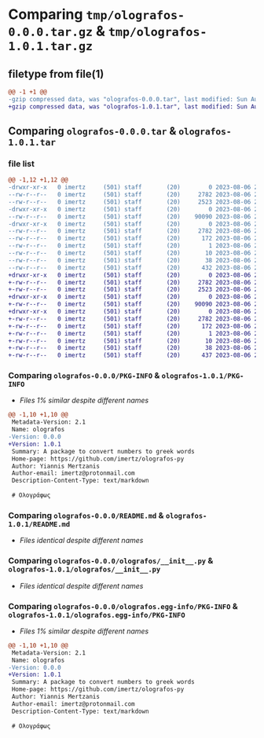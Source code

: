 # Comparing `tmp/olografos-0.0.0.tar.gz` & `tmp/olografos-1.0.1.tar.gz`

## filetype from file(1)

```diff
@@ -1 +1 @@
-gzip compressed data, was "olografos-0.0.0.tar", last modified: Sun Aug  6 21:53:22 2023, max compression
+gzip compressed data, was "olografos-1.0.1.tar", last modified: Sun Aug  6 21:54:17 2023, max compression
```

## Comparing `olografos-0.0.0.tar` & `olografos-1.0.1.tar`

### file list

```diff
@@ -1,12 +1,12 @@
-drwxr-xr-x   0 imertz     (501) staff       (20)        0 2023-08-06 21:53:22.265046 olografos-0.0.0/
--rw-r--r--   0 imertz     (501) staff       (20)     2782 2023-08-06 21:53:22.264903 olografos-0.0.0/PKG-INFO
--rw-r--r--   0 imertz     (501) staff       (20)     2523 2023-08-06 21:50:36.000000 olografos-0.0.0/README.md
-drwxr-xr-x   0 imertz     (501) staff       (20)        0 2023-08-06 21:53:22.263183 olografos-0.0.0/olografos/
--rw-r--r--   0 imertz     (501) staff       (20)    90090 2023-08-06 21:47:50.000000 olografos-0.0.0/olografos/__init__.py
-drwxr-xr-x   0 imertz     (501) staff       (20)        0 2023-08-06 21:53:22.264669 olografos-0.0.0/olografos.egg-info/
--rw-r--r--   0 imertz     (501) staff       (20)     2782 2023-08-06 21:53:22.000000 olografos-0.0.0/olografos.egg-info/PKG-INFO
--rw-r--r--   0 imertz     (501) staff       (20)      172 2023-08-06 21:53:22.000000 olografos-0.0.0/olografos.egg-info/SOURCES.txt
--rw-r--r--   0 imertz     (501) staff       (20)        1 2023-08-06 21:53:22.000000 olografos-0.0.0/olografos.egg-info/dependency_links.txt
--rw-r--r--   0 imertz     (501) staff       (20)       10 2023-08-06 21:53:22.000000 olografos-0.0.0/olografos.egg-info/top_level.txt
--rw-r--r--   0 imertz     (501) staff       (20)       38 2023-08-06 21:53:22.265090 olografos-0.0.0/setup.cfg
--rw-r--r--   0 imertz     (501) staff       (20)      432 2023-08-06 21:21:29.000000 olografos-0.0.0/setup.py
+drwxr-xr-x   0 imertz     (501) staff       (20)        0 2023-08-06 21:54:17.686210 olografos-1.0.1/
+-rw-r--r--   0 imertz     (501) staff       (20)     2782 2023-08-06 21:54:17.686084 olografos-1.0.1/PKG-INFO
+-rw-r--r--   0 imertz     (501) staff       (20)     2523 2023-08-06 21:50:36.000000 olografos-1.0.1/README.md
+drwxr-xr-x   0 imertz     (501) staff       (20)        0 2023-08-06 21:54:17.684874 olografos-1.0.1/olografos/
+-rw-r--r--   0 imertz     (501) staff       (20)    90090 2023-08-06 21:47:50.000000 olografos-1.0.1/olografos/__init__.py
+drwxr-xr-x   0 imertz     (501) staff       (20)        0 2023-08-06 21:54:17.685892 olografos-1.0.1/olografos.egg-info/
+-rw-r--r--   0 imertz     (501) staff       (20)     2782 2023-08-06 21:54:17.000000 olografos-1.0.1/olografos.egg-info/PKG-INFO
+-rw-r--r--   0 imertz     (501) staff       (20)      172 2023-08-06 21:54:17.000000 olografos-1.0.1/olografos.egg-info/SOURCES.txt
+-rw-r--r--   0 imertz     (501) staff       (20)        1 2023-08-06 21:54:17.000000 olografos-1.0.1/olografos.egg-info/dependency_links.txt
+-rw-r--r--   0 imertz     (501) staff       (20)       10 2023-08-06 21:54:17.000000 olografos-1.0.1/olografos.egg-info/top_level.txt
+-rw-r--r--   0 imertz     (501) staff       (20)       38 2023-08-06 21:54:17.686252 olografos-1.0.1/setup.cfg
+-rw-r--r--   0 imertz     (501) staff       (20)      437 2023-08-06 21:54:15.000000 olografos-1.0.1/setup.py
```

### Comparing `olografos-0.0.0/PKG-INFO` & `olografos-1.0.1/PKG-INFO`

 * *Files 1% similar despite different names*

```diff
@@ -1,10 +1,10 @@
 Metadata-Version: 2.1
 Name: olografos
-Version: 0.0.0
+Version: 1.0.1
 Summary: A package to convert numbers to greek words
 Home-page: https://github.com/imertz/olografos-py
 Author: Yiannis Mertzanis
 Author-email: imertz@protonmail.com
 Description-Content-Type: text/markdown
 
 # Ολογράφως
```

### Comparing `olografos-0.0.0/README.md` & `olografos-1.0.1/README.md`

 * *Files identical despite different names*

### Comparing `olografos-0.0.0/olografos/__init__.py` & `olografos-1.0.1/olografos/__init__.py`

 * *Files identical despite different names*

### Comparing `olografos-0.0.0/olografos.egg-info/PKG-INFO` & `olografos-1.0.1/olografos.egg-info/PKG-INFO`

 * *Files 1% similar despite different names*

```diff
@@ -1,10 +1,10 @@
 Metadata-Version: 2.1
 Name: olografos
-Version: 0.0.0
+Version: 1.0.1
 Summary: A package to convert numbers to greek words
 Home-page: https://github.com/imertz/olografos-py
 Author: Yiannis Mertzanis
 Author-email: imertz@protonmail.com
 Description-Content-Type: text/markdown
 
 # Ολογράφως
```


